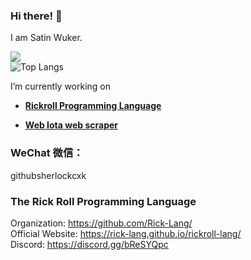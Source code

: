 ### Hi there! 👋
I am Satin Wuker.

![](https://github-readme-stats.vercel.app/api?username=SatinWuker&count_private=true)
<br>
![Top Langs](https://github-readme-stats.vercel.app/api/top-langs/?username=SatinWuker)

I’m currently working on
  - **[Rickroll Programming Language](https://github.com/Rick-Lang/rickroll-lang)**

  - **[Web Iota web scraper](https://github.com/SatinWuker/Web-Iota)**

### WeChat 微信：
githubsherlockcxk

### The Rick Roll Programming Language
Organization: https://github.com/Rick-Lang/
<br>
Official Website: https://rick-lang.github.io/rickroll-lang/
<br>
Discord: https://discord.gg/bReSYQpc

